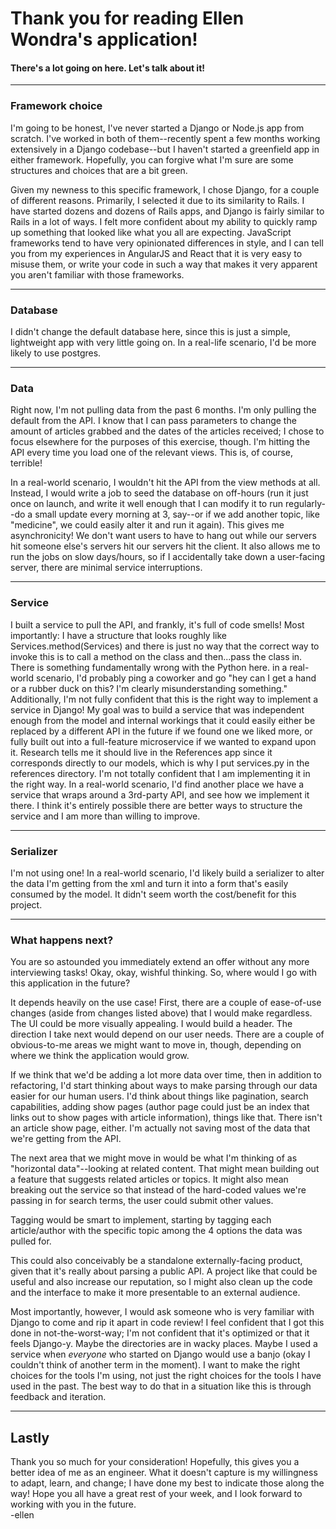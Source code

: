 # Thank you for reading Ellen Wondra's application!

#### There's a lot going on here. Let's talk about it!

---

### Framework choice
I'm going to be honest, I've never started a Django or Node.js app from scratch. I've worked in both of them--recently spent a few months working extensively in a Django codebase--but I haven't started a greenfield app in either framework. Hopefully, you can forgive what I'm sure are some structures and choices that are a bit green.

Given my newness to this specific framework, I chose Django, for a couple of different reasons.
Primarily, I selected it due to its similarity to Rails. I have started dozens and dozens of Rails apps, and Django is fairly similar to Rails in a lot of ways. I felt more confident about my ability to quickly ramp up something that looked like what you all are expecting. JavaScript frameworks tend to have very opinionated differences in style, and I can tell you from my experiences in AngularJS and React that it is very easy to misuse them, or write your code in such a way that makes it very apparent you aren't familiar with those frameworks.

---


### Database     
I didn't change the default database here, since this is just a simple, lightweight app with very little going on. In a real-life scenario, I'd be more likely to use postgres.

---


### Data     
Right now, I'm not pulling data from the past 6 months. I'm only pulling the default from the API. I know that I can pass parameters to change the amount of articles grabbed and the dates of the articles received; I chose to focus elsewhere for the purposes of this exercise, though. I'm hitting the API every time you load one of the relevant views. This is, of course, terrible!

In a real-world scenario, I wouldn't hit the API from the view methods at all. Instead, I would write a job to seed the database on off-hours (run it just once on launch, and write it well enough that I can modify it to run regularly--do a small update every morning at 3, say--or if we add another topic, like "medicine", we could easily alter it and run it again). This gives me asynchronicity! We don't want users to have to hang out while our servers hit someone else's servers hit our servers hit the client. It also allows me to run the jobs on slow days/hours, so if I accidentally take down a user-facing server, there are minimal service interruptions.

---


### Service     
I built a service to pull the API, and frankly, it's full of code smells! Most importantly: I have a structure that looks roughly like Services.method(Services) and there is just no way that the correct way to invoke this is to call a method on the class and then...pass the class in. There is something fundamentally wrong with the Python here. in a real-world scenario, I'd probably ping a coworker and go "hey can I get a hand or a rubber duck on this? I'm clearly misunderstanding something."      
Additionally, I'm not fully confident that this is the right way to implement a service in Django! My goal was to build a service that was independent enough from the model and internal workings that it could easily either be replaced by a different API in the future if we found one we liked more, or fully built out into a full-feature microservice if we wanted to expand upon it. Research tells me it should live in the References app since it corresponds directly to our models, which is why I put services.py in the references directory. I'm not totally confident that I am implementing it in the right way. In a real-world scenario, I'd find another place we have a service that wraps around a 3rd-party API, and see how we implement it there. I think it's entirely possible there are better ways to structure the service and I am more than willing to improve.

---


### Serializer    
I'm not using one! In a real-world scenario, I'd likely build a serializer to alter the data I'm getting from the xml and turn it into a form that's easily consumed by the model. It didn't seem worth the cost/benefit for this project.

---


### What happens next?    
You are so astounded you immediately extend an offer without any more interviewing tasks! Okay, okay, wishful thinking. So, where would I go with this application in the future?

It depends heavily on the use case! First, there are a couple of ease-of-use changes (aside from changes listed above) that I would make regardless. The UI could be more visually appealing. I would build a header. The direction I take next would depend on our user needs. There are a couple of obvious-to-me areas we might want to move in, though, depending on where we think the application would grow.

If we think that we'd be adding a lot more data over time, then in addition to refactoring, I'd start thinking about ways to make parsing through our data easier for our human users. I'd think about things like pagination, search capabilities, adding show pages (author page could just be an index that links out to show pages with article information), things like that. There isn't an article show page, either. I'm actually not saving most of the data that we're getting from the API.

The next area that we might move in would be what I'm thinking of as "horizontal data"--looking at related content. That might mean building out a feature that suggests related articles or topics. It might also mean breaking out the service so that instead of the hard-coded values we're passing in for search terms, the user could submit other values.

Tagging would be smart to implement, starting by tagging each article/author with the specific topic among the 4 options the data was pulled for.

This could also conceivably be a standalone externally-facing product, given that it's really about parsing a public API. A project like that could be useful and also increase our reputation, so I might also clean up the code and the interface to make it more presentable to an external audience.

Most importantly, however, I would ask someone who is very familiar with Django to come and rip it apart in code review! I feel confident that I got this done in not-the-worst-way; I'm not confident that it's optimized or that it feels Django-y. Maybe the directories are in wacky places. Maybe I used a service when *everyone* who started on Django would use a banjo (okay I couldn't think of another term in the moment). I want to make the right choices for the tools I'm using, not just the right choices for the tools I have used in the past. The best way to do that in a situation like this is through feedback and iteration.

---


## Lastly     
Thank you so much for your consideration! Hopefully, this gives you a better idea of me as an engineer. What it doesn't capture is my willingness to adapt, learn, and change; I have done my best to indicate those along the way! Hope you all have a great rest of your week, and I look forward to working with you in the future.     
-ellen